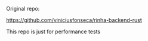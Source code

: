 Original repo:

https://github.com/viniciusfonseca/rinha-backend-rust


This repo is just for performance tests
